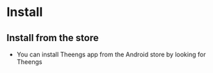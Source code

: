 # Install

## Install from the store
* You can install Theengs app from the Android store by looking for Theengs

